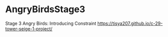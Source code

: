 # AngryBirdsStage3
Stage 3 Angry Birds: Introducing Constraint
https://tisya207.github.io/c-29-tower-seige-1-project/
